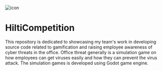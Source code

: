 ![icon](https://github.com/NormanSamsudin/HiltiCompetition/assets/137969549/3a3e7d91-7437-47f8-8f66-f8bb9f0abe54)
# HiltiCompetition
This repository is dedicated to showcasing my team's work in developing source code related to gamification and raising employee awareness of cyber threats in the office. Office threat generally is a simulation game on how employees can get viruses easily and how they can prevent the virus attack. The simulation games is developed using Godot game engine.
